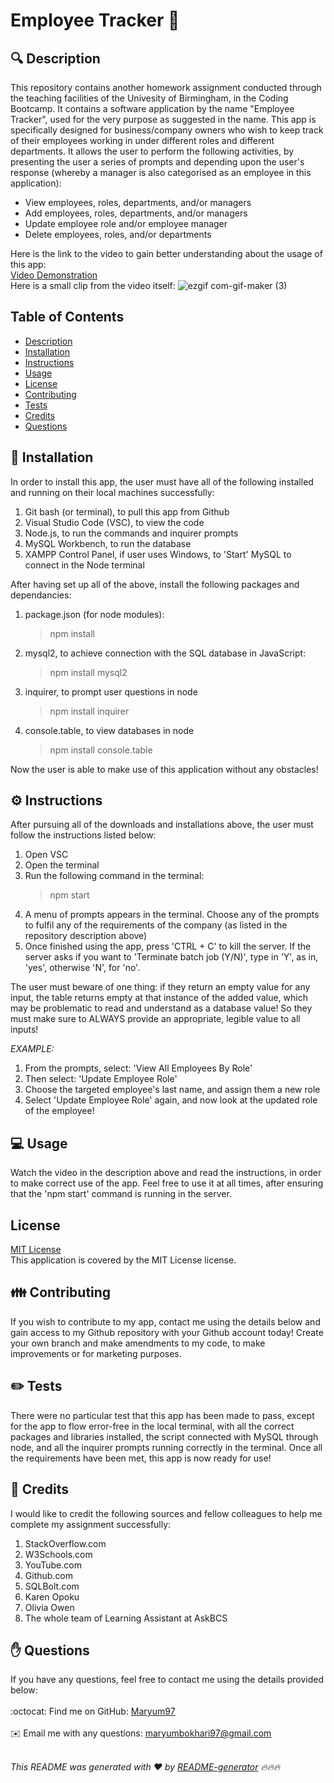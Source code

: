 
<h1 style="align: center;">Employee Tracker 👋</h1>

## 🔍 Description
This repository contains another homework assignment conducted through the teaching facilities of the Univesity of Birmingham, in the Coding Bootcamp. It contains a software application by the name "Employee Tracker", used for the very purpose as suggested in the name. This app is specifically designed for business/company owners who wish to keep track of their employees working in under different roles and different departments. It allows the user to perform the following activities, by presenting the user a series of prompts and depending upon the user's response (whereby a manager is also categorised as an employee in this application):

- View employees, roles, departments, and/or managers
- Add employees, roles, departments, and/or managers
- Update employee role and/or employee manager
- Delete employees, roles, and/or departments

Here is the link to the video to gain better understanding about the usage of this app:
<br>
<a href="https://drive.google.com/file/d/1sUbQcsZQJv-SxIQ-W44x35YmkabSiOke/view">Video Demonstration</a>
<br>
Here is a small clip from the video itself:
![ezgif com-gif-maker (3)](https://user-images.githubusercontent.com/73832871/111081083-6d469f00-84f9-11eb-8b13-30e8254ab650.gif)
<br>

## Table of Contents
- [Description](#description)
- [Installation](#installation)
- [Instructions](#instructions)
- [Usage](#usage)
- [License](#license)
- [Contributing](#contributing)
- [Tests](#tests)
- [Credits](#credits)
- [Questions](#questions)

## 💾 Installation
In order to install this app, the user must have all of the following installed and running on their local machines successfully:

1. Git bash (or terminal), to pull this app from Github
2. Visual Studio Code (VSC), to view the code
3. Node.js, to run the commands and inquirer prompts
4. MySQL Workbench, to run the database
5. XAMPP Control Panel, if user uses Windows, to 'Start' MySQL to connect in the Node terminal

After having set up all of the above, install the following packages and dependancies:

1. package.json (for node modules):
    > npm install
2. mysql2, to achieve connection with the SQL database in JavaScript:
    > npm install mysql2
3. inquirer, to prompt user questions in node
    > npm install inquirer
4. console.table, to view databases in node
    > npm install console.table

Now the user is able to make use of this application without any obstacles!

## ⚙️ Instructions
After pursuing all of the downloads and installations above, the user must follow the instructions listed below:

1. Open VSC
2. Open the terminal
3. Run the following command in the terminal:
    > npm start
4. A menu of prompts appears in the terminal. Choose any of the prompts to fulfil any of the requirements of the company (as listed in the repository description above)
5. Once finished using the app, press 'CTRL + C' to kill the server. If the server asks if you want to 'Terminate batch job (Y/N)', type in 'Y', as in, 'yes', otherwise 'N', for 'no'.

The user must beware of one thing: if they return an empty value for any input, the table returns empty at that instance of the added value, which may be problematic to read and understand as a database value! So they must make sure to ALWAYS provide an appropriate, legible value to all inputs!

<i>EXAMPLE:</i>

1. From the prompts, select: 'View All Employees By Role'
2. Then select: 'Update Employee Role'
3. Choose the targeted employee's last name, and assign them a new role
4. Select 'Update Employee Role' again, and now look at the updated role of the employee!

## 💻 Usage
Watch the video in the description above and read the instructions, in order to make correct use of the app. Feel free to use it at all times, after ensuring that the 'npm start' command is running in the server.

## License
<a href="https://github.com/Maryum97/Note_Taker_2021/blob/main/LICENSE">MIT License</a>
<br />
This application is covered by the MIT License license.

## 👪 Contributing
If you wish to contribute to my app, contact me using the details below and gain access to my Github repository with your Github account today! Create your own branch and make amendments to my code, to make improvements or for marketing purposes.

## ✏️ Tests
There were no particular test that this app has been made to pass, except for the app to flow error-free in the local terminal, with all the correct packages and libraries installed, the script connected with MySQL through node, and all the inquirer prompts running correctly in the terminal. Once all the requirements have been met, this app is now ready for use!

## 💐 Credits
I would like to credit the following sources and fellow colleagues to help me complete my assignment successfully:
1. StackOverflow.com
2. W3Schools.com
3. YouTube.com
4. Github.com
5. SQLBolt.com
6. Karen Opoku
7. Olivia Owen
8. The whole team of Learning Assistant at AskBCS

## ✋ Questions
If you have any questions, feel free to contact me using the details provided below:<br />
<br />
:octocat: Find me on GitHub: [Maryum97](https://github.com/Maryum97)<br />
<br />
✉️ Email me with any questions: maryumbokhari97@gmail.com<br /><br />

_This README was generated with ❤️ by [README-generator](https://github.com/jpd61/README-generator) 🔥🔥🔥_
  

